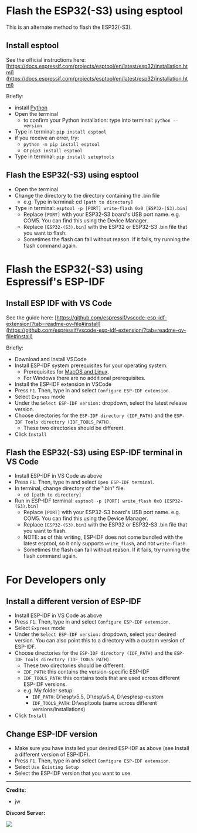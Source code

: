 # Flash the ESP32(-S3) using esptool

This is an alternate method to flash the ESP32(-S3).

## Install esptool
See the official instructions here: [https://docs.espressif.com/projects/esptool/en/latest/esp32/installation.html](https://docs.espressif.com/projects/esptool/en/latest/esp32/installation.html)

Briefly:

- install [Python](https://www.python.org/downloads/)
- Open the terminal
    - to confirm your Python installation: type into terminal: `python --version`
- Type in terminal: `pip install esptool`
- if you receive an error, try:
    - `python -m pip install esptool`
    - or `pip3 install esptool`
- Type in terminal: `pip install setuptools`

## Flash the ESP32(-S3) using esptool

- Open the terminal
- Change the directory to the directory containing the .bin file
    - e.g. Type in terminal: cd `[path to directory]`
- Type in terminal: `esptool -p [PORT] write-flash 0x0 [ESP32-(S3).bin]`
    - Replace `[PORT]` with your ESP32-S3 board's USB port name. e.g. COM5. You can find this using the Device Manager.
    - Replace `[ESP32-(S3).bin]` with the ESP32 or ESP32-S3 .bin file that you want to flash.
    - Sometimes the flash can fail without reason. If it fails, try running the flash command again.

# Flash the ESP32(-S3) using Espressif's ESP-IDF

## Install ESP IDF with VS Code

See the guide here: [https://github.com/espressif/vscode-esp-idf-extension/?tab=readme-ov-file#install](https://github.com/espressif/vscode-esp-idf-extension/?tab=readme-ov-file#install)

Briefly:

- Download and Install VSCode
- Install ESP-IDF system prerequisites for your operating system:
    - Prerequisites for [MacOS and Linux](https://docs.espressif.com/projects/esp-idf/en/latest/esp32/get-started/linux-macos-setup.html).
    - For Windows there are no additional prerequisites.
- Install the ESP-IDF extension in VSCode
- Press `F1`. Then, type in and select `Configure ESP-IDF extension`.
- Select `Express` mode
- Under the `Select ESP-IDF version:` dropdown, select the latest release version.
- Choose directories for the `ESP-IDF directory (IDF_PATH)` and the `ESP-IDF Tools directory (IDF_TOOLS_PATH)`. 
    - These two directories should be different.
- Click `Install`

## Flash the ESP32(-S3) using ESP-IDF terminal in VS Code

- Install ESP-IDF in VS Code as above
- Press `F1`. Then, type in and select `Open ESP-IDF terminal`.
- In terminal, change directory of the ".bin" file.
    - `cd [path to directory]`
- Run in ESP-IDF terminal: `esptool -p [PORT] write_flash 0x0 [ESP32-(S3).bin]`
    - Replace `[PORT]` with your ESP32-S3 board's USB port name. e.g. COM5. You can find this using the Device Manager.
    - Replace `[ESP32-(S3).bin]` with the ESP32 or ESP32-S3 .bin file that you want to flash.
    - NOTE: as of this writing, ESP-IDF does not come bundled with the latest esptool, so it only supports `write_flash`, and not `write-flash`.
    - Sometimes the flash can fail without reason. If it fails, try running the flash command again.


# For Developers only

## Install a different version of ESP-IDF

- Install ESP-IDF in VS Code as above
- Press `F1`. Then, type in and select `Configure ESP-IDF extension`.
- Select `Express` mode
- Under the `Select ESP-IDF version:` dropdown, select your desired version. You can also point this to a directory with a custom version of ESP-IDF.
- Choose directories for the `ESP-IDF directory (IDF_PATH)` and the `ESP-IDF Tools directory (IDF_TOOLS_PATH)`. 
    - These two directories should be different.
    - `IDF_PATH`: this contains the version-specific ESP-IDF
    - `IDF_TOOLS_PATH`: this contains tools that are used across different ESP-IDF versions. 
    - e.g. My folder setup:
        - `IDF_PATH`: D:\esp\v5.5, D:\esp\v5.4, D:\esp\esp-custom
        - `IDF_TOOLS_PATH`: D:\esp\tools (same across different versions/installations)
- Click `Install`

## Change ESP-IDF version

- Make sure you have installed your desired ESP-IDF as above (see Install a different version of ESP-IDF).
- Press `F1`. Then, type in and select `Configure ESP-IDF extension`.
- Select `Use Existing Setup`
- Select the ESP-IDF version that you want to use.

<hr>

**Credits:**

- jw

**Discord Server:** 

[<img src="https://canary.discordapp.com/api/guilds/695809740428673034/widget.png?style=banner2">](https://discord.gg/cQ4gWxN)




